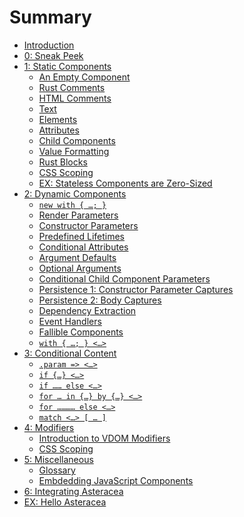 # Summary

- [Introduction](./intro.md)
- [0: Sneak Peek](./0_sneak_peek.md)
- [1: Static Components](./static_components/index.md)
  - [An Empty Component](./static_components/empty_component.md)
  - [Rust Comments](./static_components/rust_comments.md)
  - [HTML Comments](./static_components/html_comments.md)
  - [Text](./static_components/text.md)
  - [Elements](./static_components/elements.md)
  - [Attributes]()
  - [Child Components](./static_components/child_components.md)
  - [Value Formatting]()
  - [Rust Blocks]()
  - [CSS Scoping]()
  - [EX: Stateless Components are Zero-Sized](./static_components/ex_stateless_components_are_zero-sized.md)
- [2: Dynamic Components]()
  - [`new with { …; }`](./dynamic_components/new_with.md)
  - [Render Parameters]()
  - [Constructor Parameters]()
  - [Predefined Lifetimes](./dynamic_components/predefined_lifetimes.md)
  - [Conditional Attributes](./dynamic_components/conditional_attributes.md)
  - [Argument Defaults](./dynamic_components/argument_defaults.md)
  - [Optional Arguments](./dynamic_components/optional_arguments.md)
  - [Conditional Child Component Parameters](./dynamic_components/conditional_child_component_parameters.md)
  - [Persistence 1: Constructor Parameter Captures]()
  - [Persistence 2: Body Captures](./dynamic_components/body_captures.md)
  - [Dependency Extraction](./dynamic_components/dependency_extraction.md)
  - [Event Handlers]()
  - [Fallible Components]()
  - [`with { …; } <…>`](./dynamic_components/with.md)
- [3: Conditional Content]()
  - [`.param => <…>`]()
  - [`if {…} <…>`](./conditional_content/if.md)
  - [`if …… else <…>`](./conditional_content/if_else.md)
  - [`for … in {…} by {…} <…>`]()
  - [`for ………… else <…>`]()
  - [`match <…> [ … ]`](./conditional_content/match.md)
- [4: Modifiers]()
  - [Introduction to VDOM Modifiers]()
  - [CSS Scoping]()
- [5: Miscellaneous]()
  - [Glossary](./misc/glossary.md)
  - [Embdedding JavaScript Components]()
- [6: Integrating Asteracea]()
- [EX: Hello Asteracea](./ex_hello_asteracea.md)
